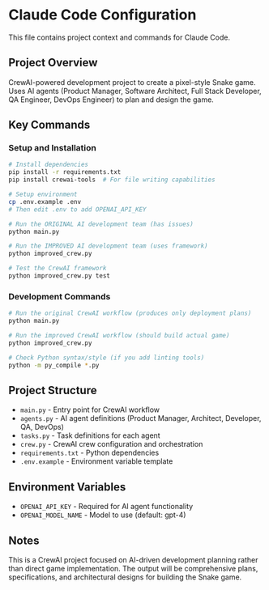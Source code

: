 # Claude Code Configuration

This file contains project context and commands for Claude Code.

## Project Overview
CrewAI-powered development project to create a pixel-style Snake game. Uses AI agents (Product Manager, Software Architect, Full Stack Developer, QA Engineer, DevOps Engineer) to plan and design the game.

## Key Commands

### Setup and Installation
```bash
# Install dependencies
pip install -r requirements.txt
pip install crewai-tools  # For file writing capabilities

# Setup environment
cp .env.example .env
# Then edit .env to add OPENAI_API_KEY

# Run the ORIGINAL AI development team (has issues)
python main.py

# Run the IMPROVED AI development team (uses framework)
python improved_crew.py

# Test the CrewAI framework
python improved_crew.py test
```

### Development Commands
```bash
# Run the original CrewAI workflow (produces only deployment plans)
python main.py

# Run the improved CrewAI workflow (should build actual game)
python improved_crew.py

# Check Python syntax/style (if you add linting tools)
python -m py_compile *.py
```

## Project Structure
- `main.py` - Entry point for CrewAI workflow
- `agents.py` - AI agent definitions (Product Manager, Architect, Developer, QA, DevOps)
- `tasks.py` - Task definitions for each agent
- `crew.py` - CrewAI crew configuration and orchestration
- `requirements.txt` - Python dependencies
- `.env.example` - Environment variable template

## Environment Variables
- `OPENAI_API_KEY` - Required for AI agent functionality
- `OPENAI_MODEL_NAME` - Model to use (default: gpt-4)

## Notes
This is a CrewAI project focused on AI-driven development planning rather than direct game implementation. The output will be comprehensive plans, specifications, and architectural designs for building the Snake game.